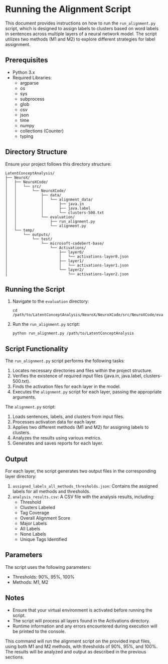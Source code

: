 # Running the Alignment Script

This document provides instructions on how to run the `run_alignment.py` script, which is designed to assign labels to clusters based on word labels in sentences across multiple layers of a neural network model. The script utilizes two methods (M1 and M2) to explore different strategies for label assignment.

## Prerequisites

- Python 3.x
- Required Libraries:
  - argparse
  - os
  - sys
  - subprocess
  - glob
  - csv
  - json
  - time
  - numpy
  - collections (Counter)
  - typing

## Directory Structure

Ensure your project follows this directory structure:

```
LatentConceptAnalysis/
├── NeuroX/
│   ├── NeuroXCode/
│   │   └── src/
│   │       └── NeuroXCode/
│   │           ├── data/
│   │           │   └── alignment_data/
│   │           │       ├── java.in
│   │           │       ├── java.label
│   │           │       └── clusters-500.txt
│   │           └── evaluation/
│   │               ├── run_alignment.py
│   │               └── alignment.py
│   └── temp/
│       └── outputs/
│           └── test/
│               └── microsoft-codebert-base/
│                   └── Activations/
│                       ├── layer0/
│                       │   └── activations-layer0.json
│                       ├── layer1/
│                       │   └── activations-layer1.json
│                       └── layer2/
│                           └── activations-layer2.json
```


## Running the Script

1. Navigate to the `evaluation` directory:
   ```
   cd /path/to/LatentConceptAnalysis/NeuroX/NeuroXCode/src/NeuroXCode/evaluation
   ```

2. Run the `run_alignment.py` script:
   ```
   python run_alignment.py /path/to/LatentConceptAnalysis
   ```

## Script Functionality

The `run_alignment.py` script performs the following tasks:

1. Locates necessary directories and files within the project structure.
2. Verifies the existence of required input files (java.in, java.label, clusters-500.txt).
3. Finds the activation files for each layer in the model.
4. Executes the `alignment.py` script for each layer, passing the appropriate arguments.

The `alignment.py` script:

1. Loads sentences, labels, and clusters from input files.
2. Processes activation data for each layer.
3. Applies two different methods (M1 and M2) for assigning labels to clusters.
4. Analyzes the results using various metrics.
5. Generates and saves reports for each layer.

## Output

For each layer, the script generates two output files in the corresponding layer directory:

1. `assigned_labels_all_methods_thresholds.json`: Contains the assigned labels for all methods and thresholds.
2. `analysis_results.csv`: A CSV file with the analysis results, including:
   - Threshold
   - Clusters Labeled
   - Tag Coverage
   - Overall Alignment Score
   - Major Labels
   - All Labels
   - None Labels
   - Unique Tags Identified

## Parameters

The script uses the following parameters:

- Thresholds: 90%, 95%, 100%
- Methods: M1, M2

## Notes

- Ensure that your virtual environment is activated before running the script.
- The script will process all layers found in the Activations directory.
- Runtime information and any errors encountered during execution will be printed to the console.

This command will run the alignment script on the provided input files, using both M1 and M2 methods, with thresholds of 90%, 95%, and 100%. The results will be analyzed and output as described in the previous sections.